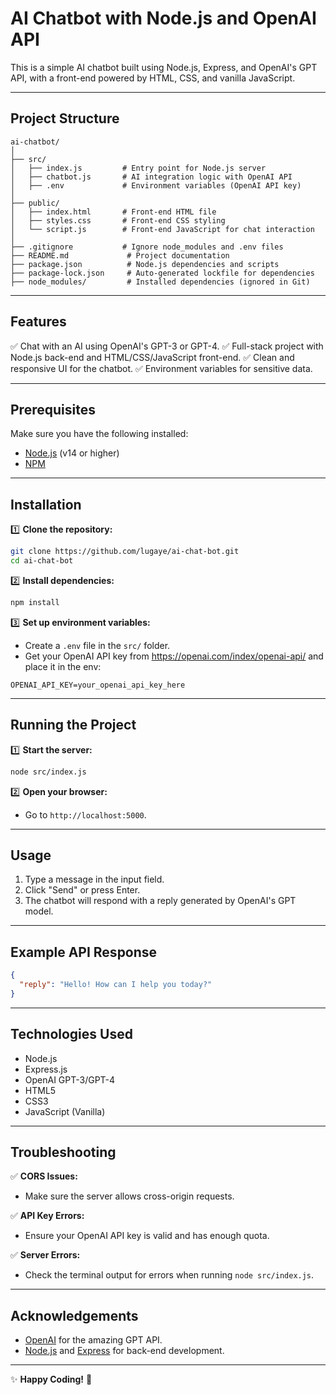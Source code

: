 # AI Chatbot with Node.js and OpenAI API

This is a simple AI chatbot built using Node.js, Express, and OpenAI's GPT API, with a front-end powered by HTML, CSS, and vanilla JavaScript.

---

## Project Structure

```
ai-chatbot/
│
├── src/
│   ├── index.js         # Entry point for Node.js server
│   ├── chatbot.js       # AI integration logic with OpenAI API
│   ├── .env             # Environment variables (OpenAI API key)
│
├── public/
│   ├── index.html       # Front-end HTML file
│   ├── styles.css       # Front-end CSS styling
│   └── script.js        # Front-end JavaScript for chat interaction
│
├── .gitignore           # Ignore node_modules and .env files
├── README.md             # Project documentation
├── package.json          # Node.js dependencies and scripts
├── package-lock.json     # Auto-generated lockfile for dependencies
├── node_modules/         # Installed dependencies (ignored in Git)
```

---

## Features
✅ Chat with an AI using OpenAI's GPT-3 or GPT-4.
✅ Full-stack project with Node.js back-end and HTML/CSS/JavaScript front-end.
✅ Clean and responsive UI for the chatbot.
✅ Environment variables for sensitive data.

---

## Prerequisites

Make sure you have the following installed:
- [Node.js](https://nodejs.org/en/download/) (v14 or higher)
- [NPM](https://www.npmjs.com/get-npm)

---

## Installation

1️⃣ **Clone the repository:**
```bash
git clone https://github.com/lugaye/ai-chat-bot.git
cd ai-chat-bot
```

2️⃣ **Install dependencies:**
```bash
npm install
```

3️⃣ **Set up environment variables:**
- Create a `.env` file in the `src/` folder.
- Get your OpenAI API key from https://openai.com/index/openai-api/ and place it in the env:
```
OPENAI_API_KEY=your_openai_api_key_here
```

---

## Running the Project

1️⃣ **Start the server:**
```bash
node src/index.js
```

2️⃣ **Open your browser:**
- Go to `http://localhost:5000`.

---

## Usage

1. Type a message in the input field.
2. Click "Send" or press Enter.
3. The chatbot will respond with a reply generated by OpenAI's GPT model.

---

## Example API Response

```json
{
  "reply": "Hello! How can I help you today?"
}
```
---

## Technologies Used

- Node.js
- Express.js
- OpenAI GPT-3/GPT-4
- HTML5
- CSS3
- JavaScript (Vanilla)

---

## Troubleshooting

✅ **CORS Issues:**
- Make sure the server allows cross-origin requests.

✅ **API Key Errors:**
- Ensure your OpenAI API key is valid and has enough quota.

✅ **Server Errors:**
- Check the terminal output for errors when running `node src/index.js`.

---

## Acknowledgements

- [OpenAI](https://openai.com) for the amazing GPT API.
- [Node.js](https://nodejs.org) and [Express](https://expressjs.com) for back-end development.

---

✨ **Happy Coding!** 🚀
